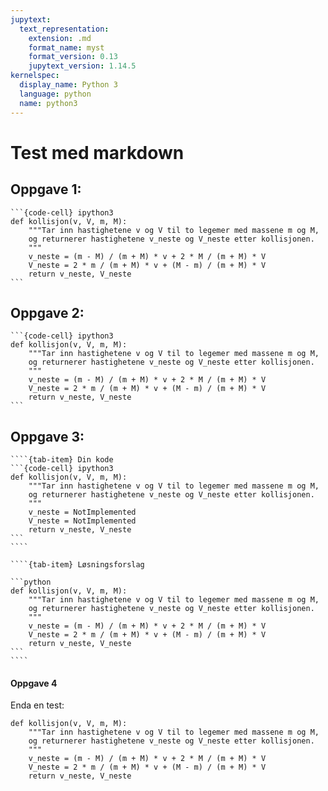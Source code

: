 ```yaml
---
jupytext:
  text_representation:
    extension: .md
    format_name: myst
    format_version: 0.13
    jupytext_version: 1.14.5
kernelspec:
  display_name: Python 3
  language: python
  name: python3
---
```



# Test med markdown


## Oppgave 1:

````{dropdown} Løsning
```{code-cell} ipython3
def kollisjon(v, V, m, M):
    """Tar inn hastighetene v og V til to legemer med massene m og M,
    og returnerer hastighetene v_neste og V_neste etter kollisjonen.
    """
    v_neste = (m - M) / (m + M) * v + 2 * M / (m + M) * V
    V_neste = 2 * m / (m + M) * v + (M - m) / (m + M) * V
    return v_neste, V_neste
```
````


## Oppgave 2:

````{dropdown} Løsning
```{code-cell} ipython3
def kollisjon(v, V, m, M):
    """Tar inn hastighetene v og V til to legemer med massene m og M,
    og returnerer hastighetene v_neste og V_neste etter kollisjonen.
    """
    v_neste = (m - M) / (m + M) * v + 2 * M / (m + M) * V
    V_neste = 2 * m / (m + M) * v + (M - m) / (m + M) * V
    return v_neste, V_neste
```
````


## Oppgave 3: 

`````{tab-set}
````{tab-item} Din kode
```{code-cell} ipython3
def kollisjon(v, V, m, M):
    """Tar inn hastighetene v og V til to legemer med massene m og M,
    og returnerer hastighetene v_neste og V_neste etter kollisjonen.
    """
    v_neste = NotImplemented
    V_neste = NotImplemented
    return v_neste, V_neste
```
````

````{tab-item} Løsningsforslag

```python
def kollisjon(v, V, m, M):
    """Tar inn hastighetene v og V til to legemer med massene m og M,
    og returnerer hastighetene v_neste og V_neste etter kollisjonen.
    """
    v_neste = (m - M) / (m + M) * v + 2 * M / (m + M) * V
    V_neste = 2 * m / (m + M) * v + (M - m) / (m + M) * V
    return v_neste, V_neste
```
````
`````

#### Oppgave 4

Enda en test:

```{code-cell} ipython3
def kollisjon(v, V, m, M):
    """Tar inn hastighetene v og V til to legemer med massene m og M,
    og returnerer hastighetene v_neste og V_neste etter kollisjonen.
    """
    v_neste = (m - M) / (m + M) * v + 2 * M / (m + M) * V
    V_neste = 2 * m / (m + M) * v + (M - m) / (m + M) * V
    return v_neste, V_neste
```